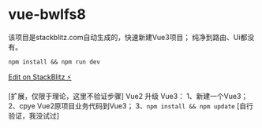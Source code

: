 # vue-bwlfs8
该项目是stackblitz.com自动生成的，快速新建Vue3项目；
纯净到路由、Ui都没有。

`npm install && npm run dev`

[Edit on StackBlitz ⚡️](https://stackblitz.com/edit/vue-bwlfs8)

[扩展，仅限于理论，这里不验证步骤]
Vue2 升级 Vue3：
1、新建一个Vue3；
2、cpye Vue2原项目业务代码到Vue3；
3、`npm install && npm update` [自行验证，我没试过]

